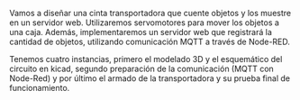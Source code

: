 Vamos a diseñar una cinta transportadora que cuente objetos y los muestre en un servidor web. Utilizaremos servomotores para mover los objetos a una caja. Además, implementaremos un servidor web que registrará la cantidad de objetos, utilizando comunicación MQTT a través de Node-RED.

Tenemos cuatro instancias, primero el modelado 3D y el esquemático del circuito en kicad, segundo preparación de la comunicación (MQTT con Node-Red) y por último el armado de la transportadora y su prueba final de funcionamiento.  

